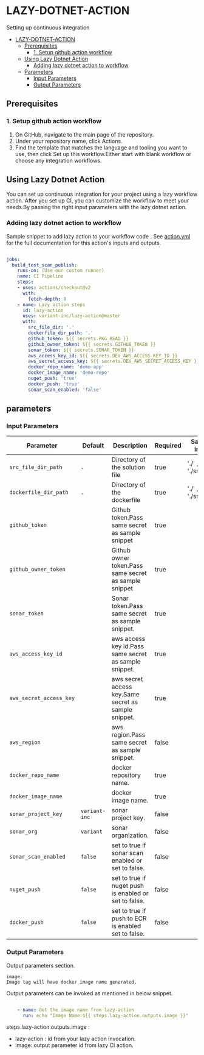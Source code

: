 # LAZY-DOTNET-ACTION

Setting up continuous integration 

- [LAZY-DOTNET-ACTION](#lazy-dotnet-action)
  - [Prerequisites](#prerequisites)
    - [1. Setup github action workflow](#1-setup-github-action-workflow)
  - [Using Lazy Dotnet Action](#using-lazy-dotnet-action)
    - [Adding lazy dotnet action to workflow](#adding-lazy-dotnet-action-to-workflow)
  - [Parameters](#parameters)
    - [Input Parameters](#input-paramters)
    - [Output Parameters](#output-paramters)



## Prerequisites

### 1. Setup github action workflow


1. On GitHub, navigate to the main page of the repository.
2. Under your repository name, click Actions.
3. Find the template that matches the language and tooling you want to use, then click Set up this workflow.Either start with blank workflow or choose any integration workflows.

## Using Lazy Dotnet Action

You can set up continuous integration for your project using a lazy workflow action.
After you set up CI, you can customize the workflow to meet your needs.By passing the right input parameters with the lazy    dotnet action.    

### Adding lazy dotnet action to workflow

Sample snippet to add lazy action to your workflow code .
See [action.yml](action.yml) for the full documentation for this action's inputs and outputs.

```yaml

jobs:
  build_test_scan_publish:
    runs-on: (Use our custom runner)
    name: CI Pipeline
    steps:
    - uses: actions/checkout@v2
      with:
        fetch-depth: 0         
    - name: Lazy action steps
      id: lazy-action
      uses: variant-inc/lazy-action@master
      with:
        src_file_dir: '.'
        dockerfile_dir_path: '.'
        github_token: ${{ secrets.PKG_READ }}
        github_owner_token: ${{ secrets.GITHUB_TOKEN }}
        sonar_token: ${{ secrets.SONAR_TOKEN }}
        aws_access_key_id: ${{ secrets.DEV_AWS_ACCESS_KEY_ID }}
        aws_secret_access_key: ${{ secrets.DEV_AWS_SECRET_ACCESS_KEY }}
        docker_repo_name: 'demo-app'
        docker_image_name: 'demo-repo'
        nuget_push: 'true'
        docker_push: 'true'
        sonar_scan_enabled: 'false'

```

## parameters

### Input Parameters



| Parameter                 | Default               | Description                                          | Required |  Sample input        |
|---------------------------|-----------------------|------------------------------------------------------|----------|----------------------|
| `src_file_dir_path`       | `.`                   | Directory of the solution file                       | true     |'./' , './src/test'   |
| `dockerfile_dir_path`     | `.`                   | Directory of the dockerfile                          | true     |'./' , './src/test'   |
| `github_token`            |                       | Github token.Pass same secret as sample snippet      | true     |                      |
| `github_owner_token`      |                       | Github owner token.Pass same secret as sample snippet| true     |                      |
| `sonar_token`             |                       | Sonar token.Pass same secret as sample snippet.      | true     |                      |
| `aws_access_key_id`       |                       | aws access key id.Pass same secret as sample snippet.| true     |                      |
| `aws_secret_access_key`   |                       | aws secret access key.Same secret as sample snippet. | true     |                      |
| `aws_region`              |                       | aws region.Pass same secret as sample snippet.       | false    |                      |
| `docker_repo_name`        |                       | docker repository name.                              | true     |                      |
| `docker_image_name`       |                       | docker image name.                                   | true     |                      |
| `sonar_project_key`       |   `variant-inc`       | sonar project key.                                   | false    |                      |
| `sonar_org`               |   `variant`           | sonar organization.                                  | false    |                      |
| `sonar_scan_enabled`      |    `false`            | set to true if sonar scan enabled or set to false.   | false    |                      |
| `nuget_push`              |    `false`            | set to true if nuget push is enabled or set to false.| false    |                      |
| `docker_push`             |    `false`            | set to true if push to ECR is enabled set to false.  | false    |                      |


### Output Parameters

Output parameters section.

```text
image:
Image tag will have docker image name generated.

```

Output parameters can be invoked as mentioned in below snippet.


```yaml

    - name: Get the image name from lazy-action
      run: echo "Image Name:${{ steps.lazy-action.outputs.image }}"

```
steps.lazy-action.outputs.image :

* lazy-action : id from your lazy action invocation.
* image: output parameter id from lazy CI action.
